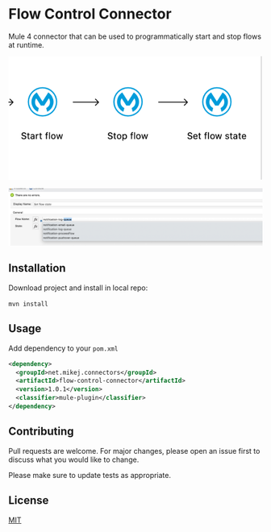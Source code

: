 # Flow Control Connector

Mule 4 connector that can be used to programmatically start and stop flows at runtime.

![Flow images](/images/screenshot1.png)

![Config image](/images/screenshot2.png)

## Installation

Download project and install in local repo:

`mvn install`


## Usage

Add dependency to your `pom.xml`

```xml
<dependency>
  <groupId>net.mikej.connectors</groupId>
  <artifactId>flow-control-connector</artifactId>
  <version>1.0.1</version>
  <classifier>mule-plugin</classifier>
</dependency>
```

## Contributing
Pull requests are welcome. For major changes, please open an issue first to discuss what you would like to change.

Please make sure to update tests as appropriate.

## License
[MIT](https://choosealicense.com/licenses/mit/)
